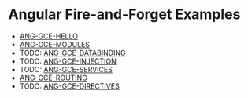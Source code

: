 # Angular Fire-and-Forget Examples
 - [ANG-GCE-HELLO](https://github.com/Revature-Content/ANG-GCE-HELLO)
 - [ANG-GCE-MODULES](https://github.com/Revature-Content/ANG-GCE-MODULES)
 - TODO: [ANG-GCE-DATABINDING](https://github.com/Revature-Content/ANG-GCE-DATABINDING)
 - TODO: [ANG-GCE-INJECTION](https://github.com/Revature-Content/ANG-GCE-INJECTION)
 - TODO: [ANG-GCE-SERVICES](https://github.com/Revature-Content/ANG-GCE-SERVICES)
 - [ANG-GCE-ROUTING](https://github.com/Revature-Content/ANG-GCE-ROUTING)
 - TODO: [ANG-GCE-DIRECTIVES](https://github.com/Revature-Content/ANG-GCE-DIRECTIVES)
